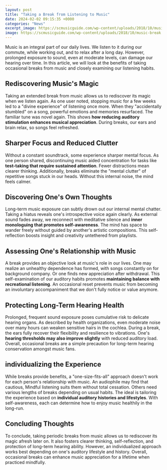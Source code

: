 ```yaml
---
layout: post
title: "Taking a Break from Listening to Music"
date: 2024-02-02 09:15:35 +0000
categories: "News"
excerpt_image: https://scmusicguide.com/wp-content/uploads/2018/10/music-break.jpg
image: https://scmusicguide.com/wp-content/uploads/2018/10/music-break.jpg
---
```


Music is an integral part of our daily lives. We listen to it during our commute, while working out, and to relax after a long day. However, prolonged exposure to sound, even at moderate levels, can damage our hearing over time. In this article, we will look at the benefits of taking occasional breaks from music and closely examining our listening habits.  
## Rediscovering Music's Magic
Taking an extended break from music allows us to rediscover its magic when we listen again. As one user noted, stopping music for a few weeks led to a "divine experience" of listening once more. When they "accidentally stumbled" on a song, powerful emotions and memories resurfaced. The familiar tune was novel again. This shows **how reducing auditory stimulation enhances musical appreciation**. During breaks, our ears and brain relax, so songs feel refreshed.
## Sharper Focus and Reduced Clutter
Without a constant soundtrack, some experience sharper mental focus. As one person shared, discontinuing music aided concentration for tasks like **test-taking that require sustained attention**. Fewer distractions mean clearer thinking. Additionally, breaks eliminate the "mental clutter" of repetitive songs stuck in our heads. Without this internal noise, the mind feels calmer.
## Discovering One's Own Thoughts 
Long-term music exposure can subtly drown out our internal mental chatter. Taking a hiatus reveals one's introspective voice again clearly. As external sound fades away, we reconnect with meditative silence and **inner monologuing that promotes self-awareness**. The mind has space to wander freely without guided by another's artistic compositions. This self-reflection boosts insight and creativity untethered from playlists.
## Assessing One's Relationship with Music  
A break provides an objective look at music's role in our lives. One may realize an unhealthy dependence has formed, with songs constantly on for background company. Or one finds new appreciation after withdrawal. This self-examination of our auditory habits promotes **maintaining balance with recreational listening**. An occasional reset prevents music from becoming an involuntary accompaniment that we don't fully notice or value anymore.
## Protecting Long-Term Hearing Health
Prolonged, frequent sound exposure poses cumulative risk to delicate hearing organs. As described by health organizations, even moderate noise over many hours can weaken sensitive hairs in the cochlea. During a break, the ears fully recover their flexibility and resilience to vibrations. One's **hearing thresholds may also improve slightly** with reduced auditory load. Overall, occasional breaks are a simple precaution for long-term hearing conservation amongst music fans. 
## individualizing the Experience
While breaks provide benefits, a "one-size-fits-all" approach doesn't work for each person's relationship with music. An audiophile may find that cautious, Mindful listening suits them without total cessation. Others need various lengths of breaks depending on usual habits. The ideal is tailoring the experience based on **individual auditory histories and lifestyles**. With self-awareness, each can determine how to enjoy music healthily in the long-run.
## Concluding Thoughts
To conclude, taking periodic breaks from music allows us to rediscover its magic afresh later on. It also fosters clearer thinking, self-reflection, and protection of long-term hearing ability. However, an individualized approach works best depending on one's auditory lifestyle and history. Overall, occasional breaks can enhance music appreciation for a lifetime when practiced mindfully.